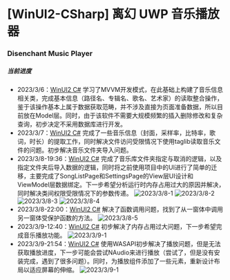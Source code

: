 # [WinUI2-CSharp] 离幻 UWP 音乐播放器
### Disenchant Music Player

##### 当前进度

- 2023/3/6：[WinUI2 C#](https://github.com/DenryDu/Disenchant-Music-Player/tree/WinUI2-CSharp) 学习了MVVM开发模式，在此基础上构建了音乐信息相关类，完成基本信息（路径名、专辑名、歌名、艺术家）的读取整合操作，鉴于该操作基本上属于数据获取范畴，并不涉及直接为页面准备数据，所以目前放在Model层。同时，由于该软件不需要大规模频繁的插入删除修改和复杂查询，初步决定不采用数据库进行开发。
- 2023/3/7：[WinUI2 C#](https://github.com/DenryDu/Disenchant-Music-Player/tree/WinUI2-CSharp) 完成了一些音乐信息（封面，采样率，比特率，歌词，时长）的提取工作，同时解决文件访问受限情况下使用taglib读取音乐文件的问题。初步解决音乐文件夹导入问题。
- 2023/3/8-19:36：[WinUI2 C#](https://github.com/DenryDu/Disenchant-Music-Player/tree/WinUI2-CSharp) 完成了音乐库文件夹指定与取消的逻辑，以及指定文件夹后导入数据的逻辑，同时将之前使用项目中的UI进行了简单的迁移，主要完成了SongListPage和SettingsPage的View层UI设计和ViewModel层数据绑定。下一步希望分析运行时内存占用过大的原因并解决，同时解决类间权限受限情况下的参数传递。
	![2023/3/8-1](https://github.com/DenryDu/Disenchant-Music-Player/blob/main/Images/Snipaste_2023-03-08_19-35-02.png)
	![2023/3/8-2](https://github.com/DenryDu/Disenchant-Music-Player/blob/main/Images/Snipaste_2023-03-08_19-35-54.png)
	![2023/3/8-3](https://github.com/DenryDu/Disenchant-Music-Player/blob/main/Images/Snipaste_2023-03-08_19-36-11.png)
	![2023/3/8-4](https://github.com/DenryDu/Disenchant-Music-Player/blob/main/Images/Snipaste_2023-03-08_19-36-39.png)
- 2023/3/8-22:00：[WinUI2 C#](https://github.com/DenryDu/Disenchant-Music-Player/tree/WinUI2-CSharp) 解决了函数调用问题，找到了从一窗体中调用另一窗体受保护函数的方法。
	![2023/3/8-5](https://github.com/DenryDu/Disenchant-Music-Player/blob/main/Images/Snipaste_2023-03-08_22-00-51.png)
- 2023/3/9-12:40：[WinUI2 C#](https://github.com/DenryDu/Disenchant-Music-Player/tree/WinUI2-CSharp) 初步解决了内存占用过大问题，下一步希望完成音乐播放功能。
	![2023/3/9-1](https://github.com/DenryDu/Disenchant-Music-Player/blob/main/Images/Snipaste_2023-03-09_12-39-26.png)
- 2023/3/9-21:54：[WinUI2 C#](https://github.com/DenryDu/Disenchant-Music-Player/tree/WinUI2-CSharp) 使用WASAPI初步解决了播放问题，但是无法获取播放进度，下一步可能会尝试NAudio来进行播放（尝试了，但是没有安装完成，遇到了很多问题）。同时，为播放组件添加了一些元素，重新设计布局以适应屏幕的伸缩。
	![2023/3/9-1](https://github.com/DenryDu/Disenchant-Music-Player/blob/main/Images/Snipaste_2023-03-09_21-54-25.png)
